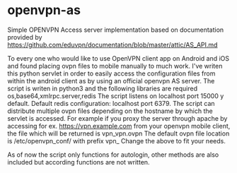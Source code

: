 # openvpn-as
Simple OPENVPN Access server implementation
based on documentation provided by https://github.com/eduvpn/documentation/blob/master/attic/AS_API.md

To every one who would like to use OpenVPN client app on Android and iOS and found placing ovpn files to mobile manually to much work.
I've writen this python servlet in order to easily access the configuration files from within the android client as by using an official openvpn AS server.
The script is writen in python3 and the following libraries are required os,base64,xmlrpc.server,redis
The script listens on localhost port 15000 y default. Default redis configuration: localhost port 6379. 
The script can distribute multiple ovpn files depending on the hostname by which the servlet is accessed.
For example if you proxy the server through apache by accessing for ex. https://vpn.example.com from your openvpn mobile client, the file which will be returned is vpn_vpn.ovpn
The default ovpn file location is /etc/openvpn_conf/ with prefix vpn_
Change the above to fit your needs.

As of now the script only functions for autologin, other methods are also included but according functions are not written. 
